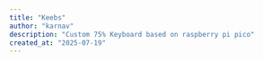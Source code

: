```yaml
---
title: "Keebs"
author: "karnav"
description: "Custom 75% Keyboard based on raspberry pi pico"
created_at: "2025-07-19"
---
```

